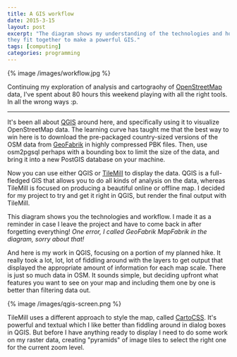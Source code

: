 ```yaml
---
title: A GIS workflow
date: 2015-3-15
layout: post
excerpt: "The diagram shows my understanding of the technologies and how
they fit together to make a powerful GIS."
tags: [computing]
categories: programming
---
```


{% image /images/workflow.jpg %}

Continuing my exploration of analysis and cartograohy of
[OpenStreetMap](https://www.openstreetmap.org) data, I've spent about 80 hours
this weekend playing with all the right tools. In all the wrong ways :p.

---

It's been all about [QGIS](http://www2.qgis.org/en/site/) around here, and
specifically using it to visualize OpenStreetMap data. The learning curve has
taught me that the best way to win here is to download the pre-packaged
country-sized versions of the OSM data from
[GeoFabrik](http://download.geofabrik.de/) in highly compressed PBK files. Then, use
osm2pgsql perhaps with a bounding box to limit the size of the data, and bring
it into a new PostGIS database on your machine.

Now you can use either QGIS or [TileMill](https://www.mapbox.com/tilemill/) to
display the data. QGIS is a full-fledged GIS that allows you to do all kinds of
analysis on the data, whereas TileMill is focused on producing a beautiful
online or offline map. I decided for my project to try and get it right in QGIS,
but render the final output with TileMill.

This diagram shows you the technologies and workflow. I made it as a reminder in
case I leave the project and have to come back in after forgetting everything!
_One error, I called GeoFabrik MapFabrik in the diagram, sorry about that!_

And here is my work in QGIS, focusing on a portion of my planned hike. It really
took a lot, lot, lot of fiddling around with the layers to get output that
displayed the appropriate amount of information for each map scale. There is
just so much data in OSM. It sounds simple, but deciding upfront what features
you want to see on your map and including them one by one is better than
filtering data out.

{% image /images/qgis-screen.png %}

TileMill uses a different approach to style the map, called
[CartoCSS](https://www.mapbox.com/tilemill/docs/manual/carto/). It's powerful
and textual which I like better than fiddling around in dialog boxes in
QGIS. But before I have anything ready to display I need to do some work on my
raster data, creating "pyramids" of image tiles to select the right one for the
current zoom level.

